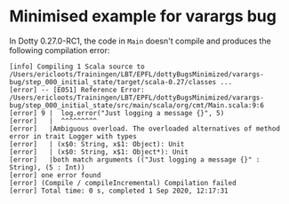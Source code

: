 # Minimised example for varargs bug

In Dotty 0.27.0-RC1, the code in `Main` doesn't compile and produces
the following compilation error:

```
[info] Compiling 1 Scala source to /Users/ericloots/Trainingen/LBT/EPFL/dottyBugsMinimized/varargs-bug/step_000_initial_state/target/scala-0.27/classes ...
[error] -- [E051] Reference Error: /Users/ericloots/Trainingen/LBT/EPFL/dottyBugsMinimized/varargs-bug/step_000_initial_state/src/main/scala/org/cmt/Main.scala:9:6
[error] 9 |  log.error("Just logging a message {}", 5)
[error]   |  ^^^^^^^^^
[error]   |Ambiguous overload. The overloaded alternatives of method error in trait Logger with types
[error]   | (x$0: String, x$1: Object): Unit
[error]   | (x$0: String, x$1: Object*): Unit
[error]   |both match arguments (("Just logging a message {}" : String), (5 : Int))
[error] one error found
[error] (Compile / compileIncremental) Compilation failed
[error] Total time: 0 s, completed 1 Sep 2020, 12:17:31
```

